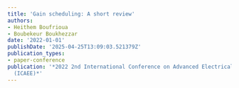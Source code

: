```yaml
---
title: 'Gain scheduling: A short review'
authors:
- Heithem Boufrioua
- Boubekeur Boukhezzar
date: '2022-01-01'
publishDate: '2025-04-25T13:09:03.521379Z'
publication_types:
- paper-conference
publication: '*2022 2nd International Conference on Advanced Electrical Engineering
  (ICAEE)*'
---
```

